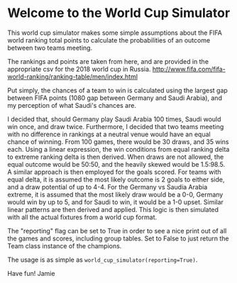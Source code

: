 # Welcome to the World Cup Simulator

This world cup simulator makes some simple assumptions about the FIFA world ranking total points to calculate the probabilities of an outcome between two teams meeting.

The rankings and points are taken from here, and are provided in the appropriate csv for the 2018 world cup in Russia.
http://www.fifa.com/fifa-world-ranking/ranking-table/men/index.html

Put simply, the chances of a team to win is calculated using the largest gap between FIFA points (1080 gap between Germany and Saudi Arabia), and my perception of what Saudi's chances are.

I decided that, should Germany play Saudi Arabia 100 times, Saudi would win once, and draw twice. Furthermore, I decided that two teams meeting with no difference in rankings at a neutral venue would have an equal chance of winning. From 100 games, there would be 30 draws, and 35 wins each. Using a linear expression, the win conditions from equal ranking delta to extreme ranking delta is then derived.
When draws are not allowed, the equal outcome would be 50:50, and the heavily skewed would be 1.5:98.5.
A similar approach is then employed for the goals scored. For teams with equal delta, it is assumed the most likely outcome is 2 goals to either side, and a draw potential of up to 4-4. For the Germany vs Saudia Arabia extreme, it is assumed that the most likely draw would be a 0-0, Germany would win by up to 5, and for Saudi to win, it would be a 1-0 upset. Similar linear patterns are then derived and applied. 
This logic is then simulated with all the actual fixtures from a world cup format.

The "reporting" flag can be set to True in order to see a nice print out of all the games and scores, including group tables. Set to False to just return the Team class instance of the champions.

The usage is as simple as `world_cup_simulator(reporting=True)`.

Have fun!
Jamie
